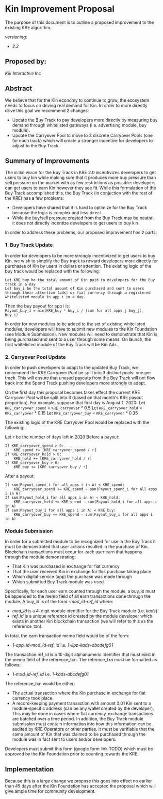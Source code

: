 # Kin Improvement Proposal
The purpose of this document is to outline a proposed improvement to the existing KRE algorithm. 

*versioning:*
- *2.2*

## Proposed by:
*Kik Interactive Inc*

## Abstract
We believe that for the Kin economy to continue to grow, the ecosystem needs to focus on driving real demand for Kin. In order to more directly drive this goal we recommend 2 changes:
- Update the Buy Track to pay developers more directly by measuring buy demand through whitelisted gateways (i.e. advertising module, buy module).
- Update the Carryover Pool to move to 3 discrete Carryover Pools (one for each track) which will create a stronger incentive for developers to adjust to the Buy Track.

## Summary of Improvements
The initial vision for the Buy Track in KRE 2.0 incentivizes developers to get users to buy kin while making sure that it produces more buy pressure than sell pressure on the market with as few restrictions as possible: developers can get users to earn Kin however they see fit. While this formulation of the Buy Track accomplished this, the Buy Track (in conjuction with the rest of the KRE) has a few problems:
- Developers have shared that it is hard to optimize for the Buy Track because the logic is complex and less direct
- While the buy/sell pressure created from the Buy Track may be neutral, it does not directly incentize developers to get users to buy kin

In order to address these problems, our proposed improvement has 2 parts:
### 1. Buy Track Update
In order for developers to be more strongly incentivized to get users to buy Kin, we wish to simplify the Buy track to reward developers more directly for purchases of Kin by users in dollars or attention. The existing logic of the buy track would be replaced with the following:<br/>

`Let KRE_buy be the total amount of Kin paid to developers for the Buy track in a day`<br/>
`Let buy_i be the total amount of Kin purchased and sent to users through their attention (ads) or fiat currency through a registered whitelisted module in app i in a day.`  <br/>

Then the buy payout for app i is:  
`Payout_buy_i = min(KRE_buy * buy_i / (sum for all apps j buy_j), buy_i)`

In order for new modules to be added to the set of existing whitelisted modules, developers will have to submit new modules to the Kin Foundation (see Module Submission). New modules will need to demonstrate that Kin is being purchased and sent to a user through some means. On launch, the first whitelisted module of the Buy Track will be Kin Ads.

### 2. Carryover Pool Update
In order to push developers to adapt to the updated Buy Track, we recommend the KRE Carryover Pool be split into 3 distinct pools: one per track. This will ensure that unused payouts from the Buy Track will not flow back into the Spend Track pushing developers more strongly to adapt. 

On the first day this proposal becomes takes effect the current KRE Carryover Pool will be split into 3 (based on that month's KRE payout proportion). For example, suppose that first day is August 1, 2020:
Let `KRE_carryover_spend` = `KRE_carryover` * 0.5
Let `KRE_carryover_hold` = `KRE_carryover` * 0.15
Let `KRE_carryover_buy` = `KRE_carryover` * 0.35

The existing logic of the KRE Carryover Pool would be replaced with the following: <br/>

Let `r` be the number of days left in 2020
Before a payout:
```
If KRE_carryover_spend > 0:
    KRE_spend += [KRE_carryover_spend / r]
If KRE_carryover_hold > 0:
    KRE_hold += [KRE_carryover_hold / r]
If KRE_carryover_buy > 0:
    KRE_buy += [KRE_carryover_buy / r]
```

After a payout:
```
If sum(Payout_spend_i for all apps i in A) < KRE_spend:
    KRE_carryover_spend += KRE_spend - sum(Payout_spend_i for all apps i in A)
If sum(Payout_hold_i for all apps i in A) < KRE_hold:
    KRE_carryover_hold += KRE_spend - sum(Payout_hold_i for all apps i in A)
If sum(Payout_buy_i for all apps i in A) < KRE_buy:
    KRE_carryover_buy += KRE_spend - sum(Payout_buy_i for all apps i in A)
```

### Module Submission

In order for a submitted module to be recognized for use in the Buy Track it must be demonstrated that user actions resulted in the purchase of Kin. Blockchain transactions must occur for each user earn that happens through the module demonstrating:
- That Kin was purchased in exchange for fiat currency
- That the user received Kin in exchange for this purchase taking place
- Which digital service (app) the purchase was made through
- Which submitted Buy Track module was used

Specifically, for each user earn counted through the module, a buy_id must be appended to the memo field of all earn transactions done through the module. A buy_id is of the form *-mod_id-ref_id* where:
- *mod_id* is a 4-digit module identifier for the Buy Track module (i.e. *kads*)
- *ref_id* is a unique reference id created by the module developer which exists in another Kin blockchain transaction (we will refer to this as the reference_txn).

In total, the earn transaction memo field would be of the form:
- *1-app_id-mod_id-ref_id* i.e. *1-lipz-kads-abcdefg01*

The transaction ref_id is a 10-digit alphanumeric identifier that must exist in the memo field of  the reference_txn. The refernce_txn must be formatted as follows:
- *1-mod_id-ref_id* i.e. *1-kads-abcdefg01*

The reference_txn would be either:
- The actual transaction where the Kin purchase in exchange for fiat currency took place
- A record-keeping payment transaction with amount 0.01 Kin sent to a module-specific address (can be any wallet created by the developer). This may be done in cases where fiat currency-exchange transactions are batched over a time period. In addition, the Buy Track module submission must contain information into how this information can be audited by KRE Operators or other parties. It must be verifiable that the same amount of Kin that was claimed to be purchased through the module was in fact sent to users and/or developers.

Developers must submit this form (google form link TODO) which must be approved by the Kin Foundation prior to counting towards the KRE.

## Implementation
Because this is a large change we propose this goes into effect no earlier than 45 days after the Kin Foundation has accepted the proposal which will give ample time for community development.
